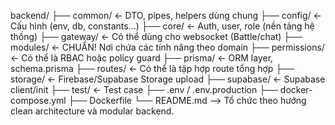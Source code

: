 backend/
├── common/              ← DTO, pipes, helpers dùng chung
├── config/              ← Cấu hình (env, db, constants…)
├── core/                ← Auth, user, role (nền tảng hệ thống)
├── gateway/             ← Có thể dùng cho websocket (Battle/chat)
├── modules/             ← CHUẨN! Nơi chứa các tính năng theo domain
├── permissions/         ← Có thể là RBAC hoặc policy guard
├── prisma/              ← ORM layer, schema.prisma
├── routes/              ← Có thể là tập hợp route tổng hợp
├── storage/             ← Firebase/Supabase Storage upload
├── supabase/            ← Supabase client/init
├── test/                ← Test case
├── .env / .env.production
├── docker-compose.yml
├── Dockerfile
└── README.md
--> Tổ chức theo hướng clean architecture và modular backend.